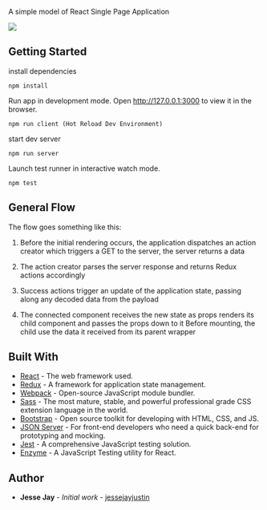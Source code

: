A simple model of React Single Page Application

![](https://github.com/jessejayjustin/react-spa/blob/master/public/images/react_spa.png)

## Getting Started

install dependencies

```
npm install
```

Run app in development mode.
Open http://127.0.0.1:3000 to view it in the browser.

``` 
npm run client (Hot Reload Dev Environment)
```

start dev server

```
npm run server
```

Launch test runner in interactive watch mode.

```
npm test
```

## General Flow

The flow goes something like this:

  1. Before the initial rendering occurs, the application dispatches an action creator which triggers a GET to the server, the server returns a data 

  2. The action creator parses the server response and returns Redux actions accordingly

  3. Success actions trigger an update of the application state, passing along any decoded data from the payload

  4. The connected component receives the new state as props renders its child component and passes the props down to it Before mounting, the child use the data it received from its parent wrapper
	
## Built With

* [React](https://reactjs.org/docs/getting-started.html) - The web framework used.
* [Redux](https://redux.js.org/introduction/getting-started) - A framework for application state management.
* [Webpack](https://webpack.js.org/) - Open-source JavaScript module bundler. 
* [Sass](https://sass-lang.com/) - The most mature, stable, and powerful professional grade CSS extension language in the world.
* [Bootstrap](https://getbootstrap.com/docs/4.3/getting-started/introduction/) - Open source toolkit for developing with HTML, CSS, and JS.
* [JSON Server](https://github.com/typicode/json-server) - For front-end developers who need a quick back-end for prototyping and mocking.
* [Jest](https://github.com/facebook/jest) - A comprehensive JavaScript testing solution.
* [Enzyme](https://github.com/airbnb/enzyme) - A JavaScript Testing utility for React. 

## Author

* **Jesse Jay** - *Initial work* - [jessejayjustin](https://github.com/jessejayjustin)
